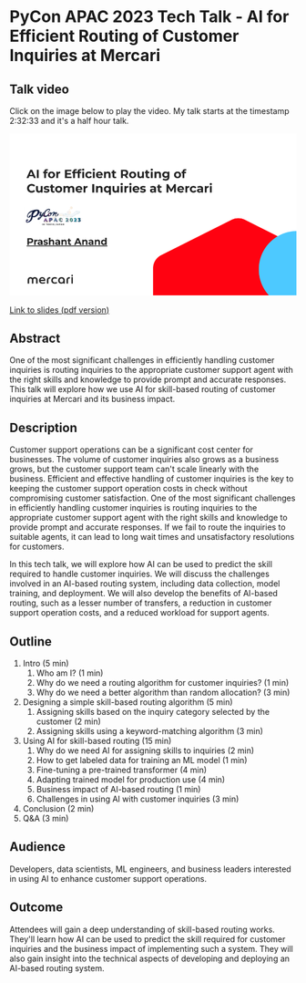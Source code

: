# PyCon APAC 2023 Tech Talk - AI for Efficient Routing of Customer Inquiries at Mercari

## Talk video

Click on the image below to play the video. My talk starts at the timestamp 2:32:33 and it's a half hour talk.

[![title slide](images/first-slide.png)](https://www.youtube.com/watch?v=qM2ZinHiAd8&t=9153s)

[Link to slides (pdf version)](./pycon-apac-2023-tech-talk-prashant-anand.pdf)

## Abstract

One of the most significant challenges in efficiently handling customer inquiries is routing inquiries to the appropriate customer support agent with the right skills and knowledge to provide prompt and accurate responses. This talk will explore how we use AI for skill-based routing of customer inquiries at Mercari and its business impact.

## Description

Customer support operations can be a significant cost center for businesses. The volume of customer inquiries also grows as a business grows, but the customer support team can't scale linearly with the business. Efficient and effective handling of customer inquiries is the key to keeping the customer support operation costs in check without compromising customer satisfaction. One of the most significant challenges in efficiently handling customer inquiries is routing inquiries to the appropriate customer support agent with the right skills and knowledge to provide prompt and accurate responses. If we fail to route the inquiries to suitable agents, it can lead to long wait times and unsatisfactory resolutions for customers.

In this tech talk, we will explore how AI can be used to predict the skill required to handle customer inquiries. We will discuss the challenges involved in an AI-based routing system, including data collection, model training, and deployment. We will also develop the benefits of AI-based routing, such as a lesser number of transfers, a reduction in customer support operation costs, and a reduced workload for support agents.

## Outline

1. Intro (5 min)
   1. Who am I? (1 min)
   2. Why do we need a routing algorithm for customer inquiries? (1 min)
   3. Why do we need a better algorithm than random allocation? (3 min)
2. Designing a simple skill-based routing algorithm (5 min)
   1. Assigning skills based on the inquiry category selected by the customer (2 min)
   2. Assigning skills using a keyword-matching algorithm (3 min)
3. Using AI for skill-based routing (15 min)
   1. Why do we need AI for assigning skills to inquiries (2 min)
   2. How to get labeled data for training an ML model (1 min)
   3. Fine-tuning a pre-trained transformer (4 min)
   4. Adapting trained model for production use (4 min)
   5. Business impact of AI-based routing (1 min)
   6. Challenges in using AI with customer inquiries (3 min)
4. Conclusion (2 min)
5. Q&A (3 min)

## Audience

Developers, data scientists, ML engineers, and business leaders interested in using AI to enhance customer support operations.

## Outcome

Attendees will gain a deep understanding of skill-based routing works. They'll learn how AI can be used to predict the skill required for customer inquiries and the business impact of implementing such a system. They will also gain insight into the technical aspects of developing and deploying an AI-based routing system.
